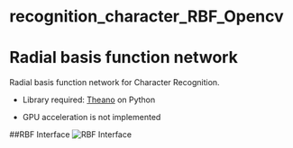 # recognition_character_RBF_Opencv
Radial basis function network
======
Radial basis function network for Character Recognition. 

* 	Library required: [Theano](http://deeplearning.net/software/theano/) 
	on Python

*	GPU acceleration is not implemented

##RBF Interface
![RBF Interface](https://github.com/underwindfall/Android_MVP_Sport/blob/master/app/src/main/assets/ScreenShotiny.png)
